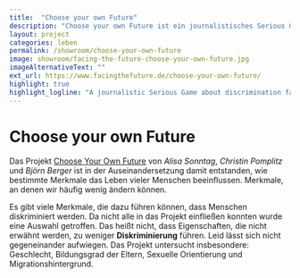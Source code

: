 ```yaml
---
title:  "Choose your own Future"
description: "Choose your own Future ist ein journalistisches Serious Game, das hilft den Einfluss verschiedener Merkmale, wie soziale Herkunft, Geschlecht oder sexuelle Identität, auf deine Chancen im Leben zu reflektieren."
layout: project
categories: leben
permalink: /showroom/choose-your-own-future
image: showroom/facing-the-future-choose-your-own-future.jpg
imageAlternativeText: ""
ext_url: https://www.facingthefuture.de/choose-your-own-future/
highlight: true
highlight_logline: "A journalistic Serious Game about discrimination factors"
---
```


# Choose your own Future

Das Projekt [Choose Your Own Future](https://www.facingthefuture.de/choose-your-own-future/) von _Alisa Sonntag_, _Christin Pomplitz_ und _Björn Berger_ ist in der Auseinandersetzung damit entstanden, wie bestimmte Merkmale das Leben vieler Menschen beeinflussen. Merkmale, an denen wir häufig wenig ändern können.

Es gibt viele Merkmale, die dazu führen können, dass Menschen diskriminiert werden. Da nicht alle in das Projekt einfließen konnten wurde eine Auswahl getroffen. Das heißt nicht, dass Eigenschaften, die nicht erwähnt werden, zu weniger **Diskriminierung** führen. Leid lässt sich nicht gegeneinander aufwiegen. Das Projekt untersucht insbesondere: Geschlecht, Bildungsgrad der Eltern, Sexuelle Orientierung und Migrationshintergrund.
